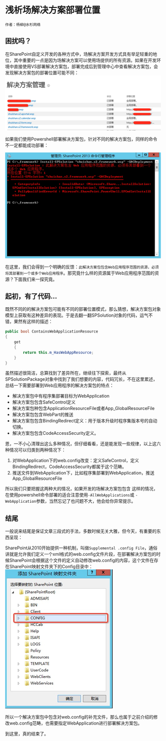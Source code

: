 # 浅析场解决方案部署位置
    作者：杨柳@水杉网络

## 困扰吗？
在SharePoint自定义开发的各种方式中，场解决方案开发方式具有举足轻重的地位，其中重要的一点是因为场解决方案可以使用场提供的所有资源。如果在开发环境中直接使用VS部署解决方案包，部署完成后到管理中心中查看解决方案包，会发现解决方案包的部署位置可能不同：
![解决方案包](imgs/20150713.001.png)

如果我们使用Powershell部署解决方案包，针对不同的解决方案包，同样的命令不一定都能成功部署：

![powershell](imgs/20150713.002.png)

在这里，我们会得到一个明确的反馈：`此解决方案包包含Web应用程序范围的资源，必须将其部署到一个或多个Web应用程序`。那究竟什么样的资源属于Web应用程序范围的资源？下面我们来一探究竟。

## 起初，有了代码...
既然不同的的解决方案包可能有不同的部署位置模式，那么猜想，解决方案包对象模型上获取有这种差异的表现。于是去翻一翻SPSolution对象的代码，运气不错，果然有这样的描述：
``` c#
public bool ContainsWebApplicationResource
{
    get
    {
        return this.m_HasWebAppResource;
    }
}
```

虽然描述很简洁，总算找到了差异所在，继续往下探索，最终从SPSolutionPackage对象中找到了我们想要的内容，代码冗长，不在这里累述，总结一下需要部署到Web应用程序的解决方案包的特点：
* 解决方案包中有程序集部署目标为WebApplication
* 解决方案包包含SafeControl定义
* 解决方案包种包含ApplicationResourceFile或者App_GlobalResourceFile
* 解决方案包包含WebPart的推送
* 解决方案包包含BindingRedirect定义：用于版本升级时程序集版本号的自动切换。
* 解决方案包包含CodeAccessSecurity定义。

恩，一不小心清理出这么多种情况，但仔细看看，还是能发现一些规律，以上这六种情况可以归类到两种情况下：
1. 对WebApplication下的web.config改变：定义SafeControl，定义BindingRedirect，CodeAccessSecurity都属于这个范畴。
2. 推送文件到WebApplication下，比如程序集部署到WebApplication，推送App_GlobalResourceFile

所以我们只要把握这两种大的情况，如果开发的场解决方案包包含 这样的情况，在使用powershell命令部署的适合注意使用`-AllWebApplications`或 `-WebApplication`参数，当然忘记了也问题不大，他会给你异常提示。

## 结尾
一般说来结尾是保证文章三段式的手法，多数时候无关大雅，但今天，有重要的东西呈现：

SharePoint从2010开始提供一种机制，叫做`Supplemental .config File`，通俗讲就是允许我们定义一个xml格式的web.config文件片段，在部署解决方案包的时候SharePoint会根据这个文件的定义自动修改web.config的内容，这个文件在存在SharePoint映射文件夹下的Config目录中：
![webconfig](imgs/20150713.003.png)

所以一个解决方案包中包含对web.config的补充文件，那么也属于之前介绍的修改web.config范畴，也需要指定WebApplication进行部署解决方案包。

到这里，真的结束了。

